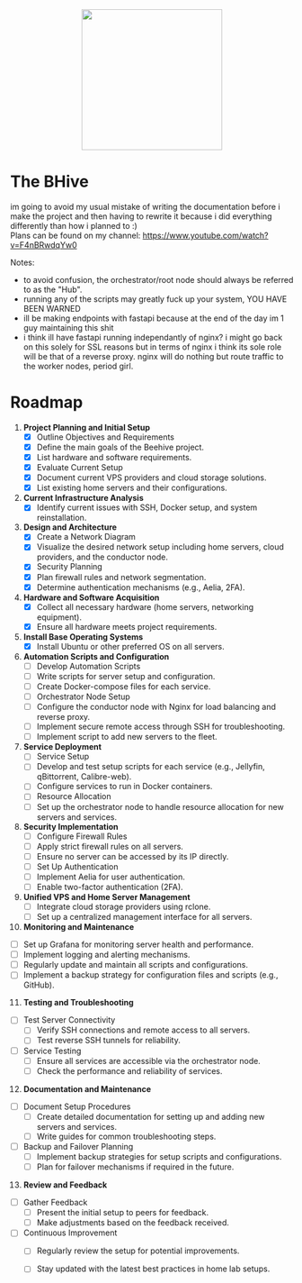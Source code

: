 <div align="center"><img src="logo.png" style="width:250px;"></div>

# The BHive
im going to avoid my usual mistake of writing the documentation before i make the project and then having to rewrite it because i did everything differently than how i planned to :)  
Plans can be found on my channel: https://www.youtube.com/watch?v=F4nBRwdqYw0

Notes:
- to avoid confusion, the orchestrator/root node should always be referred to as the "Hub".
- running any of the scripts may greatly fuck up your system, YOU HAVE BEEN WARNED
- ill be making endpoints with fastapi because at the end of the day im 1 guy maintaining this shit
- i think ill have fastapi running independantly of nginx? i might go back on this solely for SSL reasons but in terms of nginx i think its sole role will be that of a reverse proxy. nginx will do nothing but route traffic to the worker nodes, period girl.

# Roadmap

1. **Project Planning and Initial Setup**
   - [X] Outline Objectives and Requirements
   - [X] Define the main goals of the Beehive project.
   - [X] List hardware and software requirements.
   - [X] Evaluate Current Setup
   - [X] Document current VPS providers and cloud storage solutions.
   - [X] List existing home servers and their configurations.

2. **Current Infrastructure Analysis**
   - [X] Identify current issues with SSH, Docker setup, and system reinstallation.

3. **Design and Architecture**
   - [X] Create a Network Diagram
   - [X] Visualize the desired network setup including home servers, cloud providers, and the conductor node.
   - [X] Security Planning
   - [X] Plan firewall rules and network segmentation.
   - [X] Determine authentication mechanisms (e.g., Aelia, 2FA).

4. **Hardware and Software Acquisition**
   - [X] Collect all necessary hardware (home servers, networking equipment).
   - [X] Ensure all hardware meets project requirements.

5. **Install Base Operating Systems**
   - [X] Install Ubuntu or other preferred OS on all servers.

6. **Automation Scripts and Configuration**
   - [ ] Develop Automation Scripts
   - [ ] Write scripts for server setup and configuration.
   - [ ] Create Docker-compose files for each service.
   - [ ] Orchestrator Node Setup
   - [ ] Configure the conductor node with Nginx for load balancing and reverse proxy.
   - [ ] Implement secure remote access through SSH for troubleshooting.
   - [ ] Implement script to add new servers to the fleet.

7. **Service Deployment**
   - [ ] Service Setup
   - [ ] Develop and test setup scripts for each service (e.g., Jellyfin, qBittorrent, Calibre-web).
   - [ ] Configure services to run in Docker containers.
   - [ ] Resource Allocation
   - [ ] Set up the orchestrator node to handle resource allocation for new servers and services.

8. **Security Implementation**
   - [ ] Configure Firewall Rules
   - [ ] Apply strict firewall rules on all servers.
   - [ ] Ensure no server can be accessed by its IP directly.
   - [ ] Set Up Authentication
   - [ ] Implement Aelia for user authentication.
   - [ ] Enable two-factor authentication (2FA).

9. **Unified VPS and Home Server Management**
   - [ ] Integrate cloud storage providers using rclone.
   - [ ] Set up a centralized management interface for all servers.

10. **Monitoring and Maintenance**
  - [ ] Set up Grafana for monitoring server health and performance.
  - [ ] Implement logging and alerting mechanisms.
  - [ ] Regularly update and maintain all scripts and configurations.
  - [ ] Implement a backup strategy for configuration files and scripts (e.g., GitHub).

11. **Testing and Troubleshooting**
  - [ ] Test Server Connectivity
    - [ ] Verify SSH connections and remote access to all servers.
    - [ ] Test reverse SSH tunnels for reliability.
  - [ ] Service Testing
    - [ ] Ensure all services are accessible via the orchestrator node.
    - [ ] Check the performance and reliability of services.

12. **Documentation and Maintenance**
  - [ ] Document Setup Procedures
    - [ ] Create detailed documentation for setting up and adding new servers and services.
    - [ ] Write guides for common troubleshooting steps.
  - [ ] Backup and Failover Planning
    - [ ] Implement backup strategies for setup scripts and configurations.
    - [ ] Plan for failover mechanisms if required in the future.

13. **Review and Feedback**
  - [ ] Gather Feedback
    - [ ] Present the initial setup to peers for feedback.
    - [ ] Make adjustments based on the feedback received.
  - [ ] Continuous Improvement
    - [ ] Regularly review the setup for potential improvements.
    - [ ] Stay updated with the latest best practices in home lab setups.

